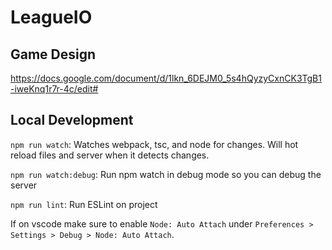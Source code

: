 # LeagueIO

## Game Design
https://docs.google.com/document/d/1lkn_6DEJM0_5s4hQyzyCxnCK3TgB1-iweKnq1r7r-4c/edit#

## Local Development

`npm run watch`: Watches webpack, tsc, and node for changes. Will hot reload files and server when it detects changes.

`npm run watch:debug`: Run npm watch in debug mode so you can debug the server

`npm run lint`: Run ESLint on project

If on vscode make sure to enable `Node: Auto Attach` under `Preferences > Settings > Debug > Node: Auto Attach`.